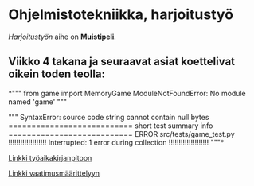 # Ohjelmistotekniikka, harjoitustyö

*Harjoitustyön* aihe on **Muistipeli**.

## Viikko 4 takana ja seuraavat asiat koettelivat oikein toden teolla:

*""" from game import MemoryGame
ModuleNotFoundError: No module named 'game' """

""" SyntaxError: source code string cannot contain null bytes
=========================== short test summary info ===========================
ERROR src/tests/game_test.py
!!!!!!!!!!!!!!!!!!! Interrupted: 1 error during collection !!!!!!!!!!!!!!!!!!!! """*

[Linkki työaikakirjanpitoon](dokumentaatio/tyoaikakirjanpito.md)

[Linkki vaatimusmäärittelyyn](dokumentaatio/vaatimusmaarittely.md)

